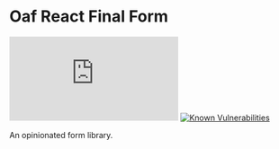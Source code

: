 # Oaf React Final Form

[![type-coverage](https://img.shields.io/badge/dynamic/json.svg?label=type-coverage&prefix=%E2%89%A5&suffix=%&query=$.typeCoverage.atLeast&uri=https%3A%2F%2Fraw.githubusercontent.com%2Foaf-project%2Foaf-react-final-form%2Fmaster%2Fpackage.json)](https://github.com/plantain-00/type-coverage)
[![Known Vulnerabilities](https://snyk.io/test/github/oaf-project/oaf-react-final-form/badge.svg?targetFile=package.json)](https://snyk.io/test/github/oaf-project/oaf-react-final-form?targetFile=package.json)

An opinionated form library.
